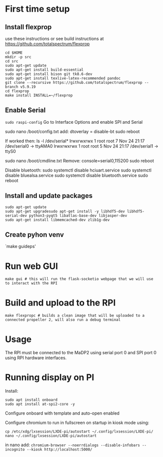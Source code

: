 # First time setup

## Install flexprop

use these instructions or see build instructions at https://github.com/totalspectrum/flexprop

```
cd $HOME
mkdir -p src
cd src
sudo apt-get update
sudo apt-get install build-essential
sudo apt-get install bison git tk8.6-dev
sudo apt-get install texlive-latex-recommended pandoc
git clone --recursive https://github.com/totalspectrum/flexprop --branch v5.9.19
cd flexprop
make install INSTALL=~/flexprop
```

## Enable Serial

`sudo raspi-config`
Go to Interface Options and enable SPI and Serial

sudo nano /boot/config.txt
add: dtoverlay = disable-bt
sudo reboot

If worked then:
ls -l /dev/serial\*
lrwxrwxrwx 1 root root 7 Nov 24 21:17 /dev/serial0 -> ttyAMA0
lrwxrwxrwx 1 root root 5 Nov 24 21:17 /dev/serial1 -> ttyS0

sudo nano /boot/cmdline.txt
Remove: console=serial0,115200
sudo reboot

Disable bluetooth:
sudo systemctl disable hciuart.service
sudo systemctl disable bluealsa.service
sudo systemctl disable bluetooth.service
sudo reboot

## Install and update packages

```
sudo apt-get update
sudo apt-get upgradesudo apt-get install -y libhdf5-dev libhdf5-serial-dev python3-pyqt5 libatlas-base-dev libjasper-dev
sudo apt-get install libmemcached-dev zlib1g-dev
```

## Create pyhon venv

`make guideps'

# Run web GUI

`make gui # this will run the flask-socketio webpage that we will use to interact with the RPI`

# Build and upload to the RPI

`make flexpropc # builds a clean image that will be uploaded to a connected propeller 2, will also run a debug terminal`

# Usage

The RPI must be connected to the MaDP2 using serial port 0 and SPI port 0 using RPI hardware interfaces.

# Running display on PI

Install:

```
sudo apt install onboard
sudo apt install at-spi2-core -y
```

Configure onboard with template and auto-open enabled

Configure chromium to run in fullscreen on startup in kiosk mode using:

```
cp /etc/xdg/lxsession/LXDE-pi/autostart ~/.config/lxsession/LXDE-pi/
nano ~/.config/lxsession/LXDE-pi/autostart
```

in nano add:
`chromium-browser --noerrdialogs --disable-infobars --incognito --kiosk http://localhost:5000/`
